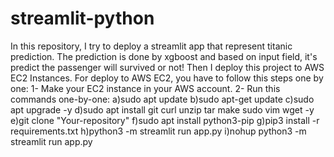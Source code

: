 # streamlit-python
In this repository, I try to deploy a streamlit app that represent titanic prediction. The prediction is done by xgboost and  based on input field, it's predict the passenger will survived or not!
Then I deploy this project to AWS EC2 Instances.
For deploy to AWS EC2, you have to follow this steps one by one: 
1- Make your EC2 instance in your AWS account.
2- Run this commands one-by-one:
a)sudo apt update
b)sudo apt-get update
c)sudo apt upgrade -y
d)sudo apt install git curl unzip tar make sudo vim wget -y
e)git clone "Your-repository"
f)sudo apt install python3-pip
g)pip3 install -r requirements.txt
h)python3 -m streamlit run app.py
i)nohup python3 -m streamlit run app.py
